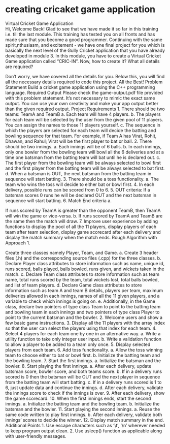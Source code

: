# creating cricaket game application
Virtual Cricket Game Application   
                          Hi, Welcome Back!
Glad to see that we have made it so far in this training i.e. till the last module.
This training has tested you on all fronts and has made sure that you become a good programmer.
Continuing with the same spirit,nthusiasm, and excitement - we have one final project for you which is basically the next level of the Gully Cricket application that you have already developed in module 3. In this module, you have to create a Virtual Cricket Game application called “CRIC-IN”. Now, how to create it? What all details are required?


Don’t worry, we have covered all the details for you. Below this, you will find all the necessary details required to code this project. All the Best! Problem Statement Build a cricket game application using the C++ programming language. Required Output Please check the game-output.pdf file provided with this problem statement. It’s not necessary to mimic the exact same output. You can use your own creativity and make your app output better than the given required output. Project Requirements 1. There should be two teams: TeamA and TeamB a.
Each team will have 4 players. b. The players for each team will be selected by the user from the given pool of 11 players. You can assign the names to those 11 players yourself. c. The sequence in which the players are selected for each team will decide the batting and bowling sequence for that team. For example, if Team A has Virat, Rohit, Dhawan, and Rahul; Virat will be the first player to bat or ball. 2. There should be two innings. a. Each innings will be of 6 balls. b. In each innings, only one bowler from the bowling team will bowl all the 6 deliveries and at a time one batsman from the batting team will bat until he is declared out. c. The first player from the bowling team will be always selected to bowl first and the first player from the batting team will be always selected to bat first. d. When a batsman is OUT, the next batsman from the batting team in sequence will start batting. 3. There should be a toss functionality. a. The team who wins the toss will decide to either bat or bowl first. 4. In each delivery, possible runs can be scored from 0 to 6. 5. OUT criteria: If a batsman scores 0 runs he will be declared OUT and the next batsman in sequence will start batting. 6. Match End criteria a. 


If runs scored by TeamA is greater than the opponent TeamB, then TeamA will win the game or vice-versa. b. If runs scored by TeamA and TeamB are the same then the match will draw. 7. Improve user experience by adding functions to display the pool of all the 11 players, display players of each team after team selection, display game scorecard after each delivery and display the match summary when the match ends. Rough Algorithm with Approach 1.

Create three classes namely Player, Team, and Game. a. Create 3 header files (.h) and the corresponding source files (.cpp) for the three classes. b. Declare Player class attributes to store information such as name, unique id, runs scored, balls played, balls bowled, runs given, and wickets taken in the match. c. Declare Team class attributes to store information such as team name, total runs scored by the team, total wickets lost, total balls bowled, and list of team players. d. Declare Game class attributes to store information such as team A and team B details, players per team, maximum deliveries allowed in each innings, names of all the 11 given players, and a variable to check which innings is going on. e. Additionally, in the Game class, declare two pointers of type class Team to point to the batting team and bowling team in each innings and two pointers of type class Player to point to the current batsman and the bowler. 2. Welcome users and show a few basic game instructions. 3. Display all the 11 players with the array index so that the user can select the players using that index for each team. 4. Select 4 players for each team one by one in an alternative way. a. Write a utility function to take only integer user input. b. Write a validation function to allow a player to be added to a team only once. 5. Display selected players from each team. 6. Add toss functionality. a. Allow the toss winning team to choose either to bat or bowl first. b. Initialize the batting team and the bowling team. 7. Start the first innings. a. Initialize the batsman and the bowler. 8. Start playing the first innings. a. After each delivery, update batsman score, bowler score, and both teams score. b. If in a delivery runs scored is 0 then the batsman will be OUT and the next player in sequence from the batting team will start batting. c. If in a delivery runs scored is 1 to 6, just update data and continue the innings. d. After each delivery, validate the innings score to check if the innings is over. 9. After each delivery, show the game scorecard. 10. When the first innings ends, start the second innings. a. Initialize the batting team and the bowling team. b. Initialize the batsman and the bowler. 11. Start playing the second innings. a. Reuse the same code written to play first innings. b. After each delivery, validate both innings’ scores to decide the winner. 12. Display match summary in the end. Additional Points 1. Use escape characters such as ‘\t’, ‘\n’ wherever needed to keep program output clean. 2. Use usleep() function as applicable along with user-friendly messages.

